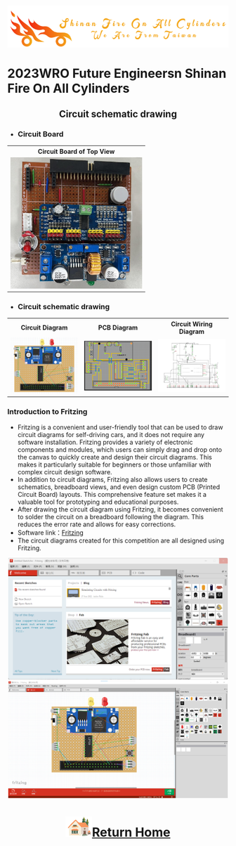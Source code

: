 <div align="center"><img src="../../other/img/logo.png" width="600" alt=" logo"></div>

2023WRO Future Engineersn Shinan Fire On All Cylinders  
====
## <div align="center">Circuit schematic drawing </div>

- ### Circuit Board
<div align="center">
<table>
  <tr align="center">
      <th> Circuit Board of Top View </th>
  </tr>
  <tr align="center">
     <td> <img src="../../schemes/Assembly_Instructions/img/board_up.jpg" width="300" alt="circuit_up.jpg"> </td>
  </tr>
</table>
</div>

- ### Circuit schematic drawing
<div align="center">
<table>
  <tr align="center">
      <th>Circuit Diagram</th><th>PCB Diagram</th><th>Circuit Wiring Diagram</th>
  </tr>
  <tr align="center">
     <td><img src="./img/simulation_2.png" width="500" alt="Circuit schematic drawing"></td><td><img src="./img/simulation.png" width="500" alt="Circuit schematic drawing"></td><td><img src="./img/Altium Designer.png" width="500" alt="Circuit schematic drawing"></td>
  </tr>
</table>
</div>


### Introduction to Fritzing
- Fritzing is a convenient and user-friendly tool that can be used to draw circuit diagrams for self-driving cars, and it does not require any software installation. Fritzing provides a variety of electronic components and modules, which users can simply drag and drop onto the canvas to quickly create and design their circuit diagrams. This makes it particularly suitable for beginners or those unfamiliar with complex circuit design software.
- In addition to circuit diagrams, Fritzing also allows users to create schematics, breadboard views, and even design custom PCB (Printed Circuit Board) layouts. This comprehensive feature set makes it a valuable tool for prototyping and educational purposes. 
- After drawing the circuit diagram using Fritzing, it becomes convenient to solder the circuit on a breadboard following the diagram. This reduces the error rate and allows for easy corrections.
- Software link：[Fritzing](https://www.tinkercad.com/) 
- The circuit diagrams created for this competition are all designed using Fritzing.
<div align="center"><img src="./img/Fritzing.png" width="500" alt=" Fritzing">   <img src="./img/frtzing1.png" width="500" alt=" Fritzing"></div>



# <div align="center">![HOME](../../other/img/Home.png)[Return Home](../../)</div>  
